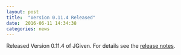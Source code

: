 ```yaml
---
layout: post
title:  "Version 0.11.4 Released"
date:  2016-06-11 14:34:38
categories: news
---
```


Released Version 0.11.4 of JGiven. For details see the [release notes](https://github.com/TNG/JGiven/releases/tag/v0.11.4).

[jgiven-gh]: https://github.com/TNG/JGiven
[jgiven]:    https://jgiven.org
